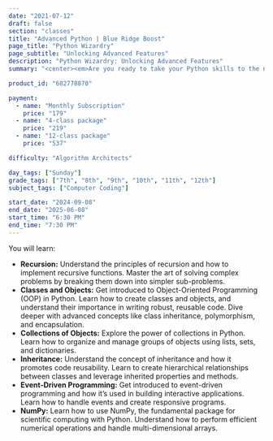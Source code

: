 ```yaml
---
date: "2021-07-12"
draft: false
section: "classes"
title: "Advanced Python | Blue Ridge Boost"
page_title: "Python Wizardry"
page_subtitle: "Unlocking Advanced Features"
description: "Python Wizardry: Unlocking Advanced Features"
summary: "<center><em>Are you ready to take your Python skills to the next level?</em></center> Join our in-depth course designed to guide you through some of the most powerful and essential concepts in Python programming. This course is perfect for developers who have a basic understanding of Python and are eager to explore advanced topics."

product_id: "682778870"

payment:
  - name: "Monthly Subscription"
    price: "179"
  - name: "4-class package"
    price: "219"
  - name: "12-class package"
    price: "537"

difficulty: "Algorithm Architects"

day_tags: ["Sunday"]
grade_tags: ["7th", "8th", "9th", "10th", "11th", "12th"]
subject_tags: ["Computer Coding"]

start_date: "2024-09-08"
end_date: "2025-06-08"
start_time: "6:30 PM"
end_time: "7:30 PM"
---
```


<p>
You will learn:
<ul class="learn-list">
	<li><strong>Recursion:</strong> Understand the principles of recursion and how to implement recursive functions. Master the art of solving complex problems by breaking them down into simpler sub-problems.</li>
	<li><strong>Classes and Objects:</strong> Get introduced to Object-Oriented Programming (OOP) in Python. Learn how to create classes and objects, and understand their importance in writing robust, reusable code. Dive deeper with advanced concepts like class inheritance, polymorphism, and encapsulation.</li>
	<li><strong>Collections of Objects:</strong> Explore the power of collections in Python. Learn how to organize and manage groups of objects using lists, sets, and dictionaries.</li>
	<li><strong>Inheritance:</strong> Understand the concept of inheritance and how it promotes code reusability. Learn to create hierarchical relationships between classes and leverage inherited properties and methods.</li>
	<li><strong>Event-Driven Programming:</strong> Get introduced to event-driven programming and how it’s used in building interactive applications. Learn how to handle events and create responsive programs.</li>
	<li><strong>NumPy:</strong> Learn how to use NumPy, the fundamental package for scientific computing with Python. Understand how to perform efficient numerical operations and handle multi-dimensional arrays.</li>
</ul>
